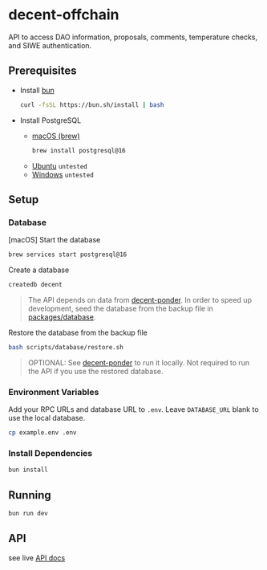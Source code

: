 # decent-offchain

API to access DAO information, proposals, comments, temperature checks, and SIWE authentication.

## Prerequisites

- Install [bun](https://bun.sh/docs/installation)

  ```bash
  curl -fsSL https://bun.sh/install | bash
  ```

- Install PostgreSQL
  - [macOS (brew)](https://formulae.brew.sh/formula/postgresql@16)
    ```bash
    brew install postgresql@16
    ```
  - [Ubuntu](https://www.postgresql.org/download/linux/ubuntu/) `untested`
  - [Windows](https://www.postgresql.org/download/windows/) `untested`

## Setup
### Database
[macOS]
Start the database
```bash
brew services start postgresql@16
```
Create a database
```bash
createdb decent
```

> The API depends on data from [decent-ponder](../decent-ponder). In order to speed up development, seed the database from the backup file in [packages/database](../database).

Restore the database from the backup file
```bash
bash scripts/database/restore.sh
```
> OPTIONAL: See [decent-ponder](../decent-ponder/README.md) to run it locally. Not required to run the API if you use the restored database.

### Environment Variables
Add your RPC URLs and database URL to `.env`. Leave `DATABASE_URL` blank to use the local database.
```bash
cp example.env .env
```

### Install Dependencies
```bash
bun install
```

## Running

```bash
bun run dev
```

## API
see live [API docs](https://decent-offchain.up.railway.app/docs)

